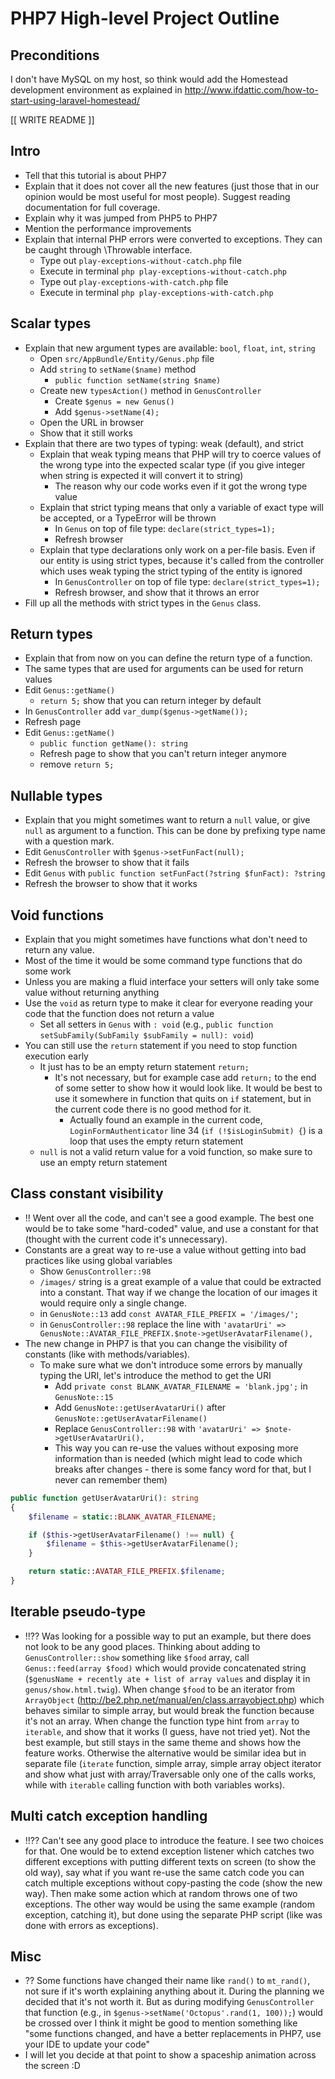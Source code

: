 # PHP7 High-level Project Outline

## Preconditions

I don't have MySQL on my host, so think would add the Homestead development environment as explained in http://www.ifdattic.com/how-to-start-using-laravel-homestead/

[[ WRITE README ]]

## Intro

* Tell that this tutorial is about PHP7
* Explain that it does not cover all the new features (just those that in our opinion would be most useful for most people). Suggest reading documentation for full coverage.
* Explain why it was jumped from PHP5 to PHP7
* Mention the performance improvements
* Explain that internal PHP errors were converted to exceptions. They can be caught through \Throwable interface.
    - Type out `play-exceptions-without-catch.php` file
    - Execute in terminal `php play-exceptions-without-catch.php`
    - Type out `play-exceptions-with-catch.php` file
    - Execute in terminal `php play-exceptions-with-catch.php`

## Scalar types

* Explain that new argument types are available: `bool`, `float`, `int`, `string`
    - Open `src/AppBundle/Entity/Genus.php` file
    - Add `string` to `setName($name)` method
        + `public function setName(string $name)`
    - Create new `typesAction()` method in `GenusController`
        + Create `$genus = new Genus()`
        + Add `$genus->setName(4);`
    - Open the URL in browser
    - Show that it still works
* Explain that there are two types of typing: weak (default), and strict
    - Explain that weak typing means that PHP will try to coerce values of the wrong type into the expected scalar type (if you give integer when string is expected it will convert it to string)
        + The reason why our code works even if it got the wrong type value
    - Explain that strict typing means that only a variable of exact type will be accepted, or a TypeError will be thrown
        + In `Genus` on top of file type: `declare(strict_types=1);`
        + Refresh browser
    - Explain that type declarations only work on a per-file basis. Even if our entity is using strict types, because it's called from the controller which uses weak typing the strict typing of the entity is ignored
        + In `GenusController` on top of file type: `declare(strict_types=1);`
        + Refresh browser, and show that it throws an error
* Fill up all the methods with strict types in the `Genus` class.

## Return types

* Explain that from now on you can define the return type of a function.
* The same types that are used for arguments can be used for return values
* Edit `Genus::getName()`
    - `return 5;` show that you can return integer by default
* In `GenusController` add `var_dump($genus->getName());`
* Refresh page
* Edit `Genus::getName()`
    - `public function getName(): string`
    - Refresh page to show that you can't return integer anymore
    - remove `return 5;`

## Nullable types

* Explain that you might sometimes want to return a `null` value, or give `null` as argument to a function. This can be done by prefixing type name with a question mark.
* Edit `GenusController` with `$genus->setFunFact(null);`
* Refresh the browser to show that it fails
* Edit `Genus` with `public function setFunFact(?string $funFact): ?string`
* Refresh the browser to show that it works

## Void functions

* Explain that you might sometimes have functions what don't need to return any value.
* Most of the time it would be some command type functions that do some work
* Unless you are making a fluid interface your setters will only take some value without returning anything
* Use the `void` as return type to make it clear for everyone reading your code that the function does not return a value
    - Set all setters in `Genus` with `: void` (e.g., `public function setSubFamily(SubFamily $subFamily = null): void`)
* You can still use the `return` statement if you need to stop function execution early
    - It just has to be an empty return statement `return;`
        + It's not necessary, but for example case add `return;` to the end of some setter to show how it would look like. It would be best to use it somewhere in function that quits on `if` statement, but in the current code there is no good method for it.
            * Actually found an example in the current code, `LoginFormAuthenticator` line 34 (`if (!$isLoginSubmit) {`) is a loop that uses the empty return statement
    - `null` is not a valid return value for a void function, so make sure to use an empty return statement

## Class constant visibility

* !! Went over all the code, and can't see a good example. The best one would be to take some "hard-coded" value, and use a constant for that (thought with the current code it's unnecessary).
* Constants are a great way to re-use a value without getting into bad practices like using global variables
    - Show `GenusController::98`
    - `/images/` string is a great example of a value that could be extracted into a constant. That way if we change the location of our images it would require only a single change.
    - in `GenusNote::13` add `const AVATAR_FILE_PREFIX = '/images/';`
    - in `GenusController::98` replace the line with `'avatarUri' => GenusNote::AVATAR_FILE_PREFIX.$note->getUserAvatarFilename(),`
* The new change in PHP7 is that you can change the visibility of constants (like with methods/variables).
    - To make sure what we don't introduce some errors by manually typing the URI, let's introduce the method to get the URI
        + Add `private const BLANK_AVATAR_FILENAME = 'blank.jpg';` in `GenusNote::15`
        + Add `GenusNote::getUserAvatarUri()` after `GenusNote::getUserAvatarFilename()`
        + Replace `GenusController::98` with `'avatarUri' => $note->getUserAvatarUri(),`
        + This way you can re-use the values without exposing more information than is needed (which might lead to code which breaks after changes - there is some fancy word for that, but I never can remember them)

```php
public function getUserAvatarUri(): string
{
    $filename = static::BLANK_AVATAR_FILENAME;

    if ($this->getUserAvatarFilename() !== null) {
        $filename = $this->getUserAvatarFilename();
    }

    return static::AVATAR_FILE_PREFIX.$filename;
}
```

## Iterable pseudo-type

* !!?? Was looking for a possible way to put an example, but there does not look to be any good places. Thinking about adding to `GenusController::show` something like `$food` array, call `Genus::feed(array $food)` which would provide concatenated string (`$genusName + recently ate + list of array values` and display it in `genus/show.html.twig`). When change `$food` to be an iterator from `ArrayObject` (http://be2.php.net/manual/en/class.arrayobject.php) which behaves similar to simple array, but would break the function because it's not an array. When change the function type hint from `array` to `iterable`, and show that it works (I guess, have not tried yet). Not the best example, but still stays in the same theme and shows how the feature works. Otherwise the alternative would be similar idea but in separate file (`iterate` function, simple array, simple array object iterator and show what just with array/Traversable only one of the calls works, while with `iterable` calling function with both variables works).

## Multi catch exception handling

* !!?? Can't see any good place to introduce the feature. I see two choices for that. One would be to extend exception listener which catches two different exceptions with putting different texts on screen (to show the old way), say what if you want re-use the same catch code you can catch multiple exceptions without copy-pasting the code (show the new way). Then make some action which at random throws one of two exceptions. The other way would be using the same example (random exception, catching it), but done using the separate PHP script (like was done with errors as exceptions).

## Misc

* ?? Some functions have changed their name like `rand()` to `mt_rand()`, not sure if it's worth explaining anything about it. During the planning we decided that it's not worth it. But as during modifying `GenusController` that function (e.g., in `$genus->setName('Octopus'.rand(1, 100));`) would be crossed over I think it might be good to mention something like "some functions changed, and have a better replacements in PHP7, use your IDE to update your code"
* I will let you decide at that point to show a spaceship animation across the screen :D
